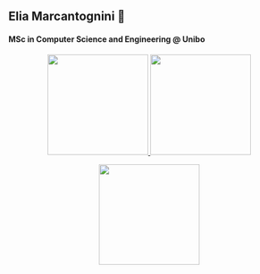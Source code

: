 ## Elia Marcantognini 👋
#### MSc in Computer Science and Engineering @ Unibo

<!--
Here are some ideas to get you started:

- 🔭 I’m currently working on ...
- 🌱 I’m currently learning ...
- 👯 I’m looking to collaborate on ...
- 🤔 I’m looking for help with ...
- 💬 Ask me about ...
- 📫 How to reach me: ...
- 😄 Pronouns: ...
- ⚡ Fun fact: ...
-->

<p align="center">
<a href="https://github.com/eliamarcantognini">
  <img height="180em" src="https://github-readme-stats.vercel.app/api?username=eliamarcantognini&count_private=true&include_all_commits=true&show_icons=true&theme=cobalt"/>
  <img height="180em" src="https://github-readme-stats-eight-theta.vercel.app/api/top-langs/?username=eliamarcantognini&layout=compact&langs_count=10&theme=cobalt"/>
</a>
</p>
<p align="center">
  <a href="https://wakatime.com/@eliamarcantognini">
    <img height="180em" src="https://github-readme-stats.vercel.app/api/wakatime?username=eliamarcantognini&theme=cobalt"/>
  </a>
</p>
<!--START_SECTION:waka-->
<!--END_SECTION:waka-->
  
